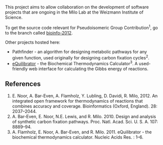 This project aims to allow collaboration on the development of software projects that are ongoing in the Milo Lab at the Weizmann Institute of Science.

To get the source code relevant for Pseudoisomeric Group Contribution<sup>1</sup>, go to the branch called [bioinfo-2012](http://milo-lab.googlecode.com/svn/branches/bioinfo-2012/).

Other projects hosted here:
  * Pathfinder - an algorithm for designing metabolic pathways for any given function, used originally for designing carbon fixation cycles<sup>2</sup>.
  * [eQuilibrator](http://equilibrator.weizmann.ac.il/) - the Biochemical Thermodynamics Calculator<sup>3</sup>. A used-friendly web interface for calculating the Gibbs energy of reactions.


## References ##
  1. E. Noor, A. Bar-Even, A. Flamholz, Y. Lubling, D. Davidi, R. Milo, 2012. An integrated open framework for thermodynamics of reactions that combines accuracy and coverage. Bioinformatics (Oxford, England). 28: 2037–2044.
  1. A. Bar-Even, E. Noor, N.E. Lewis, and R. Milo. 2010. Design and analysis of synthetic carbon fixation pathways. Proc. Natl. Acad. Sci. U. S. A. 107: 8889–94.
  1. A. Flamholz, E. Noor, A. Bar-Even, and R. Milo. 2011. eQuilibrator - the biochemical thermodynamics calculator. Nucleic Acids Res. : 1–6.